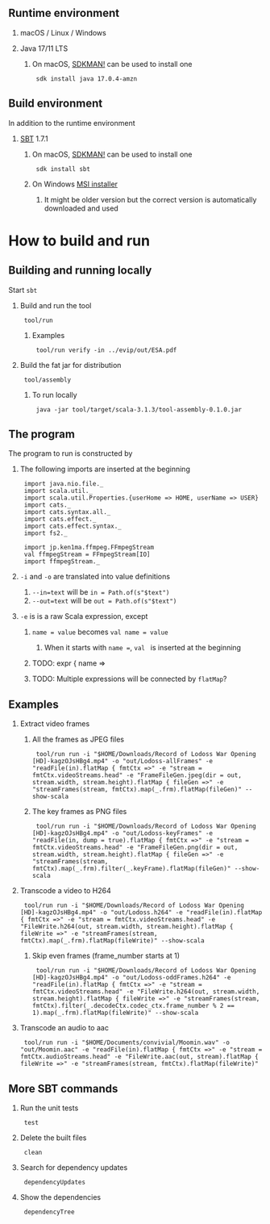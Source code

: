 ## Runtime environment

1. macOS / Linux / Windows

2. Java 17/11 LTS

    1. On macOS, [SDKMAN!](https://sdkman.io/) can be used to install one

            sdk install java 17.0.4-amzn


## Build environment

In addition to the runtime environment

1. [SBT](https://www.scala-sbt.org/) 1.7.1

	1. On macOS, [SDKMAN!](https://sdkman.io/) can be used to install one

			sdk install sbt

    2. On Windows [MSI installer](https://www.scala-sbt.org/1.x/docs/Installing-sbt-on-Windows.html)
        1. It might be older version but the correct version is automatically downloaded and used


# How to build and run

## Building and running locally

Start `sbt`

1. Build and run the tool

		tool/run

    1. Examples

            tool/run verify -in ../evip/out/ESA.pdf

2. Build the fat jar for distribution

		tool/assembly

	1. To run locally

			java -jar tool/target/scala-3.1.3/tool-assembly-0.1.0.jar


## The program

The program to run is constructed by

1. The following imports are inserted at the beginning

        import java.nio.file._
        import scala.util._
        import scala.util.Properties.{userHome => HOME, userName => USER}
        import cats._
        import cats.syntax.all._
        import cats.effect._
        import cats.effect.syntax._
        import fs2._

        import jp.ken1ma.ffmpeg.FFmpegStream
        val ffmpegStream = FFmpegStream[IO]
        import ffmpegStream._

2. `-i` and `-o` are translated into value definitions

    1. `--in=text` will be `in = Path.of(s"$text")`
    1. `--out=text` will be `out = Path.of(s"$text")`

3. `-e` is is a raw Scala expression, except

    1. `name = value` becomes `val name = value`
        1. When it starts with `name =`, `val ` is inserted at the beginning

    1. TODO: expr { name =>

    1. TODO: Multiple expressions will be connected by `flatMap`?


## Examples

1. Extract video frames

    1. All the frames as JPEG files

            tool/run run -i "$HOME/Downloads/Record of Lodoss War Opening [HD]-kagzOJsHBg4.mp4" -o "out/Lodoss-allFrames" -e "readFile(in).flatMap { fmtCtx =>" -e "stream = fmtCtx.videoStreams.head" -e "FrameFileGen.jpeg(dir = out, stream.width, stream.height).flatMap { fileGen =>" -e "streamFrames(stream, fmtCtx).map(_.frm).flatMap(fileGen)" --show-scala

    1. The key frames as PNG files

            tool/run run -i "$HOME/Downloads/Record of Lodoss War Opening [HD]-kagzOJsHBg4.mp4" -o "out/Lodoss-keyFrames" -e "readFile(in, dump = true).flatMap { fmtCtx =>" -e "stream = fmtCtx.videoStreams.head" -e "FrameFileGen.png(dir = out, stream.width, stream.height).flatMap { fileGen =>" -e "streamFrames(stream, fmtCtx).map(_.frm).filter(_.keyFrame).flatMap(fileGen)" --show-scala

1. Transcode a video to H264

        tool/run run -i "$HOME/Downloads/Record of Lodoss War Opening [HD]-kagzOJsHBg4.mp4" -o "out/Lodoss.h264" -e "readFile(in).flatMap { fmtCtx =>" -e "stream = fmtCtx.videoStreams.head" -e "FileWrite.h264(out, stream.width, stream.height).flatMap { fileWrite =>" -e "streamFrames(stream, fmtCtx).map(_.frm).flatMap(fileWrite)" --show-scala

    1. Skip even frames (frame_number starts at 1)

            tool/run run -i "$HOME/Downloads/Record of Lodoss War Opening [HD]-kagzOJsHBg4.mp4" -o "out/Lodoss-oddFrames.h264" -e "readFile(in).flatMap { fmtCtx =>" -e "stream = fmtCtx.videoStreams.head" -e "FileWrite.h264(out, stream.width, stream.height).flatMap { fileWrite =>" -e "streamFrames(stream, fmtCtx).filter(_.decodeCtx.codec_ctx.frame_number % 2 == 1).map(_.frm).flatMap(fileWrite)" --show-scala

1. Transcode an audio to aac

        tool/run run -i "$HOME/Documents/convivial/Moomin.wav" -o "out/Moomin.aac" -e "readFile(in).flatMap { fmtCtx =>" -e "stream = fmtCtx.audioStreams.head" -e "FileWrite.aac(out, stream).flatMap { fileWrite =>" -e "streamFrames(stream, fmtCtx).flatMap(fileWrite)"


## More SBT commands

1. Run the unit tests

		test

2. Delete the built files

		clean

3. Search for dependency updates

        dependencyUpdates

4. Show the dependencies

        dependencyTree
